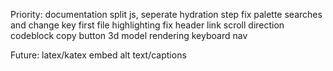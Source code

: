 Priority:
documentation
split js, seperate hydration step
fix palette searches and change key
first file highlighting
fix header link scroll direction
codeblock copy button
3d model rendering
keyboard nav

Future:
latex/katex
embed alt text/captions
